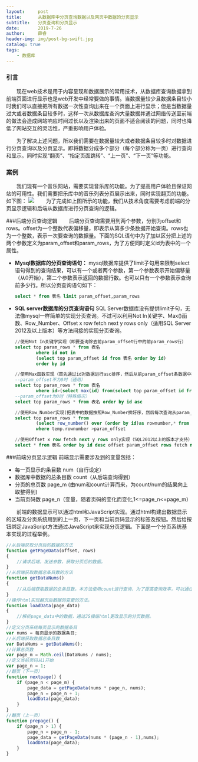 ```yaml
---
layout:     post
title:      从数据库中分页查询数据以及网页中数据的分页显示
subtitle:   分页查询和分页显示
date:       2019-7-26
author:     薛睿
header-img: img/post-bg-swift.jpg
catalog: true
tags:
    - 数据库
---
```


### 引言

&emsp;&emsp;现在web技术是用于内容呈现和数据展示的常用技术，从数据库查询数据拿到前端页面进行显示也是web开发中经常要做的事情。当数据量较少且数据条目较小时我们可以直接把所有数据一次性查询出来在一个页面上进行显示；但是当数据量过大或者数据条目较多时，这样一次从数据库查询大量数据并通过网络传送至前端的做法会造成网站响应时间过长以及渲染出来的页面不适合阅读的问题，同时也降低了网站交互的灵活性，严重影响用户体验。

&emsp;&emsp;为了解决上述问题，所以我们需要在数据量较大或者数据条目较多时对数据进行分页查询以及分页显示。即将数据分成多个部分（每个部分称为一页）进行查询和显示。同时实现“翻页”、“指定页面跳转”、“上一页”、“下一页”等功能。

### 案例
&emsp;&emsp;我们现有一个音乐网站，需要实现音乐库的功能。为了提高用户体验且保证网站的可用性。我们需要把乐库中的音乐列表分页展示出来，同时实现翻页的功能。如下图：
![](https://s2.ax1x.com/2019/07/27/eKoO39.md.png)
&emsp;&emsp;为了完成如上图所示的功能，我们从技术角度需要考虑前端的分页显示逻辑和后端从数据库进行分页查询的逻辑。

###后端分页查询逻辑
&emsp;&emsp;后端分页查询需要用到两个参数，分别为offset和rows。offset为一个整数代表偏移量，即表示从第多少条数据开始查询。rows也为一个整数，表示一次要查询的数据量。下面的SQL语句中为了加以区分把上述的两个参数定义为param_offset和param_rows，为了方便同时定义id为表中的一个属性。

- **Mysql数据库的分页查询语句：** 
    mysql数据库提供了limit子句用来限制select语句得到的查询结果，可以有一个或者两个参数，第一个参数表示开始偏移量（从0开始），第二个参数表示返回的数据行数。也可以只有一个参数表示查询前多少行。所以分页查询语句如下：
    ```sql
    select * from 表名 limit param_offset,param_rows
    ```
- **SQL server数据库的分页查询语句**
    SQL Server数据库没有提供limit子句，无法像mysql一样简单的实现分页查询。不过可以利用Not In关键字、Max()函数、Row_Number、Offset x row fetch next y rows only（适用SQL Server 2012及以上版本）等方法间接的实现分页查询。
    ```sql
    //使用Not In关键字实现（即要查询除去前param_offset行中的前param_rows行）
    select top param_rows * from 表名
            where id not in 
            (select top param_offset id from 表名 order by id)
            order by id
    ```
    ```sql
    //使用Max函数实现（首先通过id对数据进行asc排序，然后从前param_offset条数据中找到最大id，再查询id比它大的param_rows条数据从而实现分页查询。需要注意当param_offset为0时的特殊情况。）
    --param_offset不为0时（通用）
    select top param_rows * from 表名
            where id>(select max(id) from(select top param_offset id from 表名 order by id)temp)
    --param_offset为0时（特殊情况）
    select top param_rows * from 表名 order by id asc
    ```
    ```sql
    //使用Row_Number实现(把表中的数据按照Row_Number排好序，然后每次查询从param_offset开始的前param_rows条数据)
    select top param_rows * from 
            (select row_number() over (order by id)as rownumber,* from 表名)temp 
            where temp.rownumber >param_offset
    ```
    ```sql
    //使用Offset x row fetch next y rows only实现（SQL2012以上的版本才支持）
    select * from 表名 order by id desc offset param_offset rows fetch next param_rows rows only
    ```

###前端分页显示逻辑
前端显示需要涉及到的变量包括：
- 每一页显示的条目数 num（自行设定）
- 数据库中数据的总条目数 count（从后端查询得到）
- 分页的总页数 page_m (由num和count计算而来，为count/num的结果向上取整得到)
- 当前页码数 page_n（变量，随着页码的变化而变化,1<=page_n<=page_m）

&emsp;&emsp;前端的数据显示可以通过html和JavaScript实现。通过html构建出数据显示的区域及分页系统用到的上一页，下一页和当前页码显示的标签及按钮。然后给按钮绑定JavaScript方法通过JavaScript来实现分页逻辑。下面是一个分页系统基本实现的过程举例。

```Javascript
//从后端获取分页后的数据的方法
function getPageData(offset, rows)
{
    //请求后端，发送参数，获取分页后的数据。
}
//从后端获取数据总条目数的方法
function getDataNums()
{
    //从后端获取数据的总条目数。本方法使用count进行查询，为了提高查询效率，可以通过触发器来维护第三张表从而实现查询优化。
}
//操作html实现翻页后数据的变更的方法。
function loadData(page_data)
{
    //解析page_data中的数据，通过JS操纵html更改显示的分页数据。
}
//定义分页系统每页显示的数据条目
var nums = 每页显示的数据条目;
//从后端获取数据总条目数
var DataNums = getDataNums();
//计算总页数
var page_m = Math.ceil(DataNums / nums);
//定义当前页码从1开始
var page_n = 1;
//翻页（下一页）
function nextpage() {
    if (page_n < page_m) {
        page_data = getPageData(nums * page_n, nums);
        page_n = page_n + 1;
        loadData(page_data);
    }
}
//翻页（上一页）
function prepage() {
    if (page_n > 1) {
        page_n = page_n - 1;
        page_data = getPageData(nums * (page_n - 1),nums);
        loadData(page_data);
    }
}
```

















